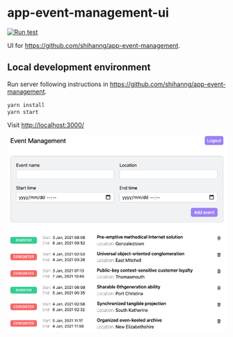 # app-event-management-ui

[![Run test](https://github.com/shihanng/app-event-management-ui/workflows/Run%20test/badge.svg)](https://github.com/shihanng/app-event-management-ui/actions?query=workflow%3A%22Run+test%22)

UI for <https://github.com/shihanng/app-event-management>.

## Local development environment

Run server following instructions in <https://github.com/shihanng/app-event-management>.

```console
yarn install
yarn start
```

Visit <http://localhost:3000/>

![Screenshot of the app.](./screenshot.png)
